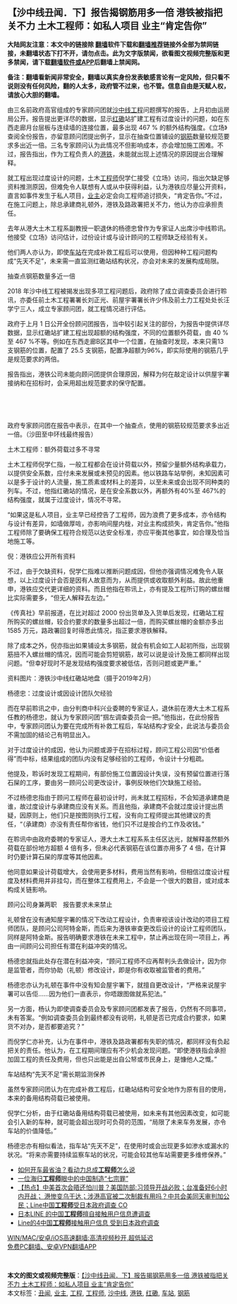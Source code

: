  <h2>【沙中线丑闻．下】报告揭钢筋用多一倍 港铁被指把关不力 土木工程师：如私人项目 业主“肯定告你”</h2> <p class="notice"><b>大陆网友注意：本文中的链接除 <a href="https://github.com/bannedbook/fanqiang" >翻墙</a>软件下载和<a href="https://github.com/killgcd/justmysocks/blob/master/README.md">翻墙推荐</a>链接外全部为禁网链接，未翻墙状态下打不开，请勿点击。此为文字版禁闻，欲看图文视频完整版和更多禁闻，请下载<a href="https://github.com/bannedbook/fanqiang">翻墙软件或APP</a>后翻墙上禁闻网。</p><p>备注：翻墙看新闻非常安全，翻墙以真实身份发表敏感言论有一定风险，但只看不说则没有任何风险，翻的人太多，政府管不过来，也不管。信息自由是天赋人权，请放心大胆的翻墙。</b></p>  <div class="entry">  <p>由三名前政府高官组成的专家顾问团就<a href="https://www.bannedbook.org/bnews/tag/%E6%B2%99%E4%B8%AD%E7%BA%BF/" class="st_tag internal_tag" rel="tag" title="标签 沙中线 下的日志">沙中线</a><a href="https://www.bannedbook.org/bnews/tag/%E5%B7%A5%E7%A8%8B/" class="st_tag internal_tag" rel="tag" title="标签 工程 下的日志">工程</a>问题撰写的报告，上月初由运房局公开。报告提出更详尽的数据，显示<a href="https://www.bannedbook.org/bnews/tag/%E7%BA%A2%E7%A3%A1/" class="st_tag internal_tag" rel="tag" title="标签 红磡 下的日志">红磡</a>站扩建工程有过度设计的问题，如在东西走廊月台层板与连续墙的连接位置，最多出现 467 % 的额外结构强度。《立场》查阅全份报告，亦留意顾问团提出例子，显示在抽查位置铺设的<a href="https://www.bannedbook.org/bnews/tag/%E9%92%A2%E7%AD%8B/" class="st_tag internal_tag" rel="tag" title="标签 钢筋 下的日志">钢筋</a>数量较规范要求多出近一倍。三名专家顾问认为此情况不但影响成本，亦会增加施工困难。不过，报告指出，作为工程负责人的<a href="https://www.bannedbook.org/bnews/tag/%E6%B8%AF%E9%93%81/" class="st_tag internal_tag" rel="tag" title="标签 港铁 下的日志">港铁</a>，未能就出现上述情况的原因提出合理解释。</p> <p>就工程出现过度设计的问题，土木<a href="https://www.bannedbook.org/bnews/tag/%e5%b7%a5%e7%a8%8b%e5%b8%88/" class="st_tag internal_tag" rel="tag" title="标签 工程师 下的日志">工程师</a>倪学仁接受《立场》访问，指出欠缺足够资料推测原因，但难免令人联想有人或从中获得利益，认为港铁应尽量公开资料，直言如事件发生于私人项目，<a href="https://www.bannedbook.org/bnews/tag/%e4%b8%9a%e4%b8%bb/" class="st_tag internal_tag" rel="tag" title="标签 业主 下的日志">业主</a>必定会向工程师追讨损失，“肯定告你。”不过，在施工问题上，除总承建商礼顿外，港铁及路政署把关不力，他认为亦应承担责任。</p> <p>去年从港大土木工程系副教授一职退休的杨德忠曾作为专家证人出席沙中线聆讯。他接受《立场》访问估计，过份设计或与设计顾问的工程师缺乏经验有关。</p> <p>他们两人亦认为，即使<a href="https://www.bannedbook.org/bnews/tag/%E8%BD%A6%E7%AB%99/" class="st_tag internal_tag" rel="tag" title="标签 车站 下的日志">车站</a>在完成补救工程后可以使用，但因种种工程问题构成“先天不足”，未来需一直监测红磡站结构状况，亦会对未来的发展构成局限。</p> <p>抽查点钢筋数量多近一倍</p> <p>2018 年沙中线工程被揭发出现多项工程问题后，政府除了成立调查委员会进行聆讯，亦委任前土木工程署署长刘正光、前屋宇署署长许少伟及前土力工程处处长汪学宁三人，成立专家顾问团，就工程情况进行评估。</p> <p>政府于上月 1 日公开全份顾问团报告，当中较引起关注的部份，为报告中提供详尽数据，显示红磡站扩建工程出现超额的结构强度，不同的位置额外荷载，由 40 %至 467 %不等。例如在东西走廊B区其中一个位置，在抽查时发现，本来只需13支钢筋的位置，配置了 25.5 支钢筋，配置净超额为96%，即实际使用的钢筋几乎是规范要求的两倍。</p> <p>报告指出，港铁公司未能向顾问团提供合理原因，解释为何在敲定设计以供屋宇署接纳和在招标时，会采用超出规范要求的保守配置。</p> <p> </p>  <p> </p> <p>政府专家顾问团在报告中表示，在其中一个抽查点，使用的钢筋较规范要求多出近一倍。（沙田至中环线最终报告）</p> <p>土木工程师：额外荷载过多不寻常</p> <p>土木工程师倪学仁指，一般工程都会在设计荷载以外，预留少量额外结构承载力，以提供安全系数，应付未来发展或未预见的因素。他以铁路车站举例，未知因素可以是多于设计的人流量，施工质素或材料上的差异，以至未来或会出现不同种类的列车。不过，他指红磡站的情况，是在安全系数以外，再额外有40%至 467%的结构强度，就属于过度设计，情况不寻常。</p> <p>“如果这是私人项目，业主早已经控告了工程师，因为浪费了更多成本，亦令结构与设计有差异，如墙做厚咗，亦影响间屋内栊，对业主构成损失，肯定告你。”他指工程师除了要确保工程符合规范以达安全标准，亦应平衡其他事宜，如合理及恰当地施工等。</p> <p>倪：港铁应公开所有资料</p> <p>不过，由于欠缺资料，倪学仁指难以推断问题成因，但他亦强调情况难免令人联想，以上过度设计会否是因有人故意而为，从而提供或收取额外利益。故此他重申，港铁应交代更详细的资料。而且他指在聆讯上，亦有提及工程所订购的螺丝帽比实际需要多，“但无人解释去左边。”</p> <p>《传真社》早前报道，在比对超过 2000 份出货单及入货单后发现，红磡站工程所购买的螺丝帽，较合约要求的数量多出超过一倍，而购买螺丝帽的金额亦多出 1585 万元，路政署回复时得悉此情况，指正要求港铁解释。</p> <p>除了成本之外，倪亦指出如果铺设太多钢筋，就会有机会如工人起初所指，出现钢筋扭不入螺丝帽的情况，因而可能会剪短钢筋，故可以说是设计及施工都同样出现问题。“但幸好现时不是发现结构强度要求被低估，否则问题或更严重。”</p>  <p>资料图片：港铁沙中线红磡站地盘（摄于2019年2月）	</p> <p>杨德忠：过度设计或因设计团队欠经验</p> <p>而在早前聆讯之中，由分判商中科兴业委聘的专家证人，退休前在港大土木工程系任教的杨德忠，就认为专家顾问团“掴左调查委员会一把。”他指出，在此份报告中，专家顾问团认为要在完成所有补救工程后，车站结构才安全，此说法与委员会不需加固的结论己有明显出入。</p> <p>对于过度设计的成因，他认为问题或源于在招标过程，顾问工程公司因“价低者得”而中标，结果组成的团队内没有足够经验的工程师，令设计十分粗疏。</p> <p>他提及，聆诉时发现工程期间，有部份施工位置因设计失误，没有预留位置进行落石屎的工序，要由另一顾问公司更改设计，事例反映他们欠缺施工经验。</p> <p>不过杨德忠指由于顾问工程师在最初设计时，尚未就工程招标，不会知道承建商是谁，故过度设计与承建商应没有关系。而且他指，承建商不会就过度设计提出质疑，因原则上，他们只是按图则执行工程，没有向工程师提出其他建议的责任，“（承建商）亦没有责任帮你省钱，他们只不过是按合约工作及收钱。”</p> <p>在聆讯中由政府委聘的专家证人，港大土木工程系系主任区达光，就解释虽然额外荷载在部份地方超额 4 倍有多，但未必代表钢筋在该位置亦用多了 4 倍，在计算时仍要计算石屎的厚度等其他因素。</p> <p>他同意如果设计荷载增大，会使用更多材料，费用当然有影响，但相信过度设计程度及材料费用并非挂勾，而在整体工程费用上，不会是一个很大的数目，或对成本构成关链影响。</p> <p>顾问公司身兼两职　报告要求未来禁止</p>  <p>礼顿曾在没有通知屋宇署的情况下改动工程设计，负责审视该设计改动的项目工程师团队，是顾问公司阿特金斯，而后来为港铁审查更改后设计的设计工程师团队，同样是阿特金斯。报告明确要求港铁在未来工程中，禁止再出现在同一项目上，再由一间顾问公司担任有潜在利益冲突的情况。</p> <p>杨德忠就指此处存在潜在利益冲突，“顾问工程师不应再帮判头去做设计，因为你是监管者，而你协助（礼顿）修改设计，即是你有收取被监管者的费用。”</p> <p>杨德忠亦认为礼顿在事件中没有知会屋宇署下，就擅自更改设计，“严格来说屋宇署可以告佢……因为他们一直表示，你唔跟图做就系犯法。”</p> <p>另一方面，杨认为即使调查委员会及专家顾问团都发表了报告，仍然有不同事项，未有答案。“例如调查委员会到最终都没有说明，礼顿是否已完成合约要求，如果货不对办，是否都要追究？”</p> <p>而倪学仁亦补充，认为在事件中，港铁及路政署都有失职的情况，都同样没有负起把关的责任。他认为，在工程期间理应有不少机会发现问题。“即使港铁指会承担加固工程的责任及费用，但也只出能是出自公帑或市民身上，是慷他人之慨。”</p> <p>车站结构“先天不足”需长期监测保养</p> <p>虽然专家顾问团认为在完成补救工程后，红磡站结构可安全地作为原有目的使用，本来的备用结构荷载已被使用。</p> <p>倪学仁分析，由于红磡站备用结构荷载已被使用，如未来有其他因素改变，如可能会引入新的车种，就可能会超出现时可负荷的范围，“局限了未来车务发展，亦令车站的价值降低。”</p> <p>杨德忠亦有相似看法，指车站“先天不足”，在使用时或会出现更多如渗水或漏水的状况。“将来亦需要持续监察车站的状况，可能会较其他车站需要更多维修保养。”</p>  <ul class='op-related-articles' title='相关阅读'> <li><a href='https://www.bannedbook.org/bnews/lifebaike/20210328/1514287.html' target='_blank'>如何开车最省油？看动力总成<b>工程师</b>怎么说</a></li> <li><a href='https://www.bannedbook.org/bnews/finance/20210328/1514250.html' target='_blank'>一位海归<b>工程师</b>眼中的中国制造“七宗罪”</a></li> <li><a href='https://www.bannedbook.org/bnews/bannedvideo/20210319/1508004.html' target='_blank'>【热点】中美首次会晤还怕川普？美国防部:习领导开战必败；台准备好6小时内开战； 港惨变乌干达；涉港高官被二次制裁有用吗？中共会美同天审判加公民；Line中国<b>工程师</b>受日本政府调查 CO</a></li> <li><a href='https://www.bannedbook.org/bnews/worldnews/20210318/1507269.html' target='_blank'>日本LINE 的中国<b>工程师</b>擅自接触用户信息遭调查</a></li> <li><a href='https://www.bannedbook.org/bnews/comments/20210318/1507112.html' target='_blank'>Line的4中国<b>工程师</b>接触用户信息 受到日本政府调查</a></li> </ul> <p class="texttj"> <a href="https://github.com/bannedbook/fanqiang/wiki/V2ray%E6%9C%BA%E5%9C%BA" target="_blank">WIN/MAC/安卓/iOS高速翻墙:高清视频秒开,超低延迟</a><br/> <a href="https://github.com/bannedbook/fanqiang/wiki/%E7%A6%81%E9%97%BB%E7%BD%91%E5%AE%89%E5%8D%93%E7%BF%BB%E5%A2%99%E6%96%B0%E9%97%BBAPP" target="_blank">免费PC翻墙、安卓VPN翻墙APP</a></p><p> </p><a name='sharetosocial'></a>       <div><b>本文的图文或视频完整版</b>：<a href='https://www.bannedbook.org/bnews/comments/20210405/1520132.html'>【沙中线丑闻．下】报告揭钢筋用多一倍 港铁被指把关不力 土木工程师：如私人项目 业主“肯定告你”</a></div>  </div><!--END ENTRY--> <div class="postfooter"> <div>本文标签：<a href="https://www.bannedbook.org/bnews/tag/%e4%b8%91%e9%97%bb/" rel="tag">丑闻</a>, <a href="https://www.bannedbook.org/bnews/tag/%e4%b8%9a%e4%b8%bb/" rel="tag">业主</a>, <a href="https://www.bannedbook.org/bnews/tag/%E5%B7%A5%E7%A8%8B/" rel="tag">工程</a>, <a href="https://www.bannedbook.org/bnews/tag/%e5%b7%a5%e7%a8%8b%e5%b8%88/" rel="tag">工程师</a>, <a href="https://www.bannedbook.org/bnews/tag/%E6%B2%99%E4%B8%AD%E7%BA%BF/" rel="tag">沙中线</a>, <a href="https://www.bannedbook.org/bnews/tag/%E6%B8%AF%E9%93%81/" rel="tag">港铁</a>, <a href="https://www.bannedbook.org/bnews/tag/%E7%BA%A2%E7%A3%A1/" rel="tag">红磡</a>, <a href="https://www.bannedbook.org/bnews/tag/%E8%BD%A6%E7%AB%99/" rel="tag">车站</a>, <a href="https://www.bannedbook.org/bnews/tag/%E9%92%A2%E7%AD%8B/" rel="tag">钢筋</a></div>  </div><!--END POSTFOOTER--> 
